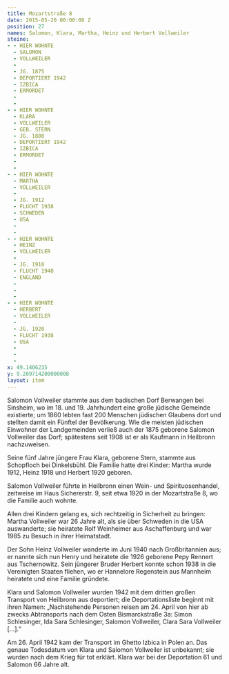 ```yaml
---
title: Mozartstraße 8
date: 2015-05-20 00:00:00 Z
position: 27
names: Salomon, Klara, Martha, Heinz und Herbert Vollweiler
steine:
- - HIER WOHNTE
  - SALOMON
  - VOLLWEILER
  - 
  - JG. 1875
  - DEPORTIERT 1942
  - IZBICA
  - ERMORDET
  - 
  - 
- - HIER WOHNTE
  - KLARA
  - VOLLWEILER
  - GEB. STERN
  - JG. 1880
  - DEPORTIERT 1942
  - IZBICA
  - ERMORDET
  - 
  - 
- - HIER WOHNTE
  - MARTHA
  - VOLLWEILER
  - 
  - JG. 1912
  - FLUCHT 1938
  - SCHWEDEN
  - USA
  - 
  - 
- - HIER WOHNTE
  - HEINZ
  - VOLLWEILER
  - 
  - JG. 1918
  - FLUCHT 1940
  - ENGLAND
  - 
  - 
  - 
- - HIER WOHNTE
  - HERBERT
  - VOLLWEILER
  - 
  - JG. 1920
  - FLUCHT 1938
  - USA
  - 
  - 
  - 
x: 49.1406235
y: 9.209714200000008
layout: item
---
```


Salomon Vollweiler stammte aus dem badischen Dorf Berwangen bei Sinsheim, wo im 18. und 19. Jahrhundert eine große jüdische Gemeinde existierte; um 1860 lebten fast 200 Menschen jüdischen Glaubens dort und stellten damit ein Fünftel der Bevölkerung. Wie die meisten jüdischen Einwohner der Landgemeinden verließ auch der 1875 geborene Salomon Vollweiler das Dorf; spätestens seit 1908 ist er als Kaufmann in Heilbronn nachzuweisen.

Seine fünf Jahre jüngere Frau Klara, geborene Stern, stammte aus Schopfloch bei Dinkelsbühl. Die Familie hatte drei Kinder: Martha wurde 1912, Heinz 1918 und Herbert 1920 geboren.

Salomon Vollweiler führte in Heilbronn einen Wein- und Spirituosenhandel, zeitweise im Haus Sichererstr. 9, seit etwa 1920 in der Mozartstraße 8, wo die Familie auch wohnte.

Allen drei Kindern gelang es, sich rechtzeitig in Sicherheit zu bringen: Martha Vollweiler war 26 Jahre alt, als sie über Schweden in die USA auswanderte; sie heiratete Rolf Weinheimer aus Aschaffenburg und war 1985 zu Besuch in ihrer Heimatstadt.

Der Sohn Heinz Vollweiler wanderte im Juni 1940 nach Großbritannien aus; er nannte sich nun Henry und heiratete die 1926 geborene Pepy Rennert aus Tschernowitz. Sein jüngerer Bruder Herbert konnte schon 1938 in die Vereinigten Staaten fliehen, wo er Hannelore Regenstein aus Mannheim heiratete und eine Familie gründete.

Klara und Salomon Vollweiler wurden 1942 mit dem dritten großen Transport von Heilbronn aus deportiert; die Deportationsliste beginnt mit ihren Namen:
„Nachstehende Personen reisen am 24. April von hier ab zwecks Abtransports nach dem Osten Bismarckstraße 3a:
Simon Schlesinger, Ida Sara Schlesinger, Salomon Vollweiler, Clara Sara Vollweiler [...].“

Am 26. April 1942 kam der Transport im Ghetto Izbica in Polen an. Das genaue Todesdatum von Klara und Salomon Vollweiler ist unbekannt; sie wurden nach dem Krieg für tot erklärt. Klara war bei der Deportation 61 und Salomon 66 Jahre alt.